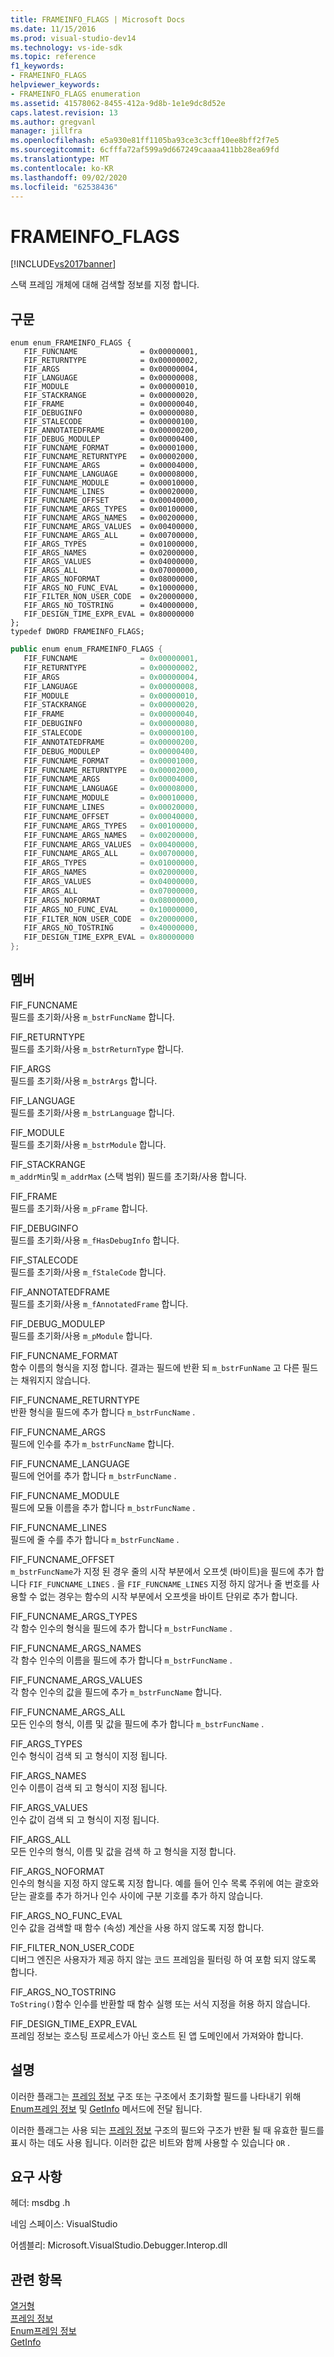 ```yaml
---
title: FRAMEINFO_FLAGS | Microsoft Docs
ms.date: 11/15/2016
ms.prod: visual-studio-dev14
ms.technology: vs-ide-sdk
ms.topic: reference
f1_keywords:
- FRAMEINFO_FLAGS
helpviewer_keywords:
- FRAMEINFO_FLAGS enumeration
ms.assetid: 41578062-8455-412a-9d8b-1e1e9dc8d52e
caps.latest.revision: 13
ms.author: gregvanl
manager: jillfra
ms.openlocfilehash: e5a930e81ff1105ba93ce3c3cff10ee8bff2f7e5
ms.sourcegitcommit: 6cfffa72af599a9d667249caaaa411bb28ea69fd
ms.translationtype: MT
ms.contentlocale: ko-KR
ms.lasthandoff: 09/02/2020
ms.locfileid: "62538436"
---
```

# <a name="frameinfo_flags"></a>FRAMEINFO_FLAGS
[!INCLUDE[vs2017banner](../../../includes/vs2017banner.md)]

스택 프레임 개체에 대해 검색할 정보를 지정 합니다.  
  
## <a name="syntax"></a>구문  
  
```cpp#  
enum enum_FRAMEINFO_FLAGS {  
   FIF_FUNCNAME              = 0x00000001,  
   FIF_RETURNTYPE            = 0x00000002,  
   FIF_ARGS                  = 0x00000004,  
   FIF_LANGUAGE              = 0x00000008,  
   FIF_MODULE                = 0x00000010,  
   FIF_STACKRANGE            = 0x00000020,  
   FIF_FRAME                 = 0x00000040,  
   FIF_DEBUGINFO             = 0x00000080,  
   FIF_STALECODE             = 0x00000100,  
   FIF_ANNOTATEDFRAME        = 0x00000200,  
   FIF_DEBUG_MODULEP         = 0x00000400,  
   FIF_FUNCNAME_FORMAT       = 0x00001000,  
   FIF_FUNCNAME_RETURNTYPE   = 0x00002000,  
   FIF_FUNCNAME_ARGS         = 0x00004000,  
   FIF_FUNCNAME_LANGUAGE     = 0x00008000,  
   FIF_FUNCNAME_MODULE       = 0x00010000,  
   FIF_FUNCNAME_LINES        = 0x00020000,  
   FIF_FUNCNAME_OFFSET       = 0x00040000,  
   FIF_FUNCNAME_ARGS_TYPES   = 0x00100000,  
   FIF_FUNCNAME_ARGS_NAMES   = 0x00200000,  
   FIF_FUNCNAME_ARGS_VALUES  = 0x00400000,  
   FIF_FUNCNAME_ARGS_ALL     = 0x00700000,  
   FIF_ARGS_TYPES            = 0x01000000,  
   FIF_ARGS_NAMES            = 0x02000000,  
   FIF_ARGS_VALUES           = 0x04000000,  
   FIF_ARGS_ALL              = 0x07000000,  
   FIF_ARGS_NOFORMAT         = 0x08000000,  
   FIF_ARGS_NO_FUNC_EVAL     = 0x10000000,  
   FIF_FILTER_NON_USER_CODE  = 0x20000000,  
   FIF_ARGS_NO_TOSTRING      = 0x40000000,  
   FIF_DESIGN_TIME_EXPR_EVAL = 0x80000000  
};  
typedef DWORD FRAMEINFO_FLAGS;  
```  
  
```csharp  
public enum enum_FRAMEINFO_FLAGS {  
   FIF_FUNCNAME              = 0x00000001,  
   FIF_RETURNTYPE            = 0x00000002,  
   FIF_ARGS                  = 0x00000004,  
   FIF_LANGUAGE              = 0x00000008,  
   FIF_MODULE                = 0x00000010,  
   FIF_STACKRANGE            = 0x00000020,  
   FIF_FRAME                 = 0x00000040,  
   FIF_DEBUGINFO             = 0x00000080,  
   FIF_STALECODE             = 0x00000100,  
   FIF_ANNOTATEDFRAME        = 0x00000200,  
   FIF_DEBUG_MODULEP         = 0x00000400,  
   FIF_FUNCNAME_FORMAT       = 0x00001000,  
   FIF_FUNCNAME_RETURNTYPE   = 0x00002000,  
   FIF_FUNCNAME_ARGS         = 0x00004000,  
   FIF_FUNCNAME_LANGUAGE     = 0x00008000,  
   FIF_FUNCNAME_MODULE       = 0x00010000,  
   FIF_FUNCNAME_LINES        = 0x00020000,  
   FIF_FUNCNAME_OFFSET       = 0x00040000,  
   FIF_FUNCNAME_ARGS_TYPES   = 0x00100000,  
   FIF_FUNCNAME_ARGS_NAMES   = 0x00200000,  
   FIF_FUNCNAME_ARGS_VALUES  = 0x00400000,  
   FIF_FUNCNAME_ARGS_ALL     = 0x00700000,  
   FIF_ARGS_TYPES            = 0x01000000,  
   FIF_ARGS_NAMES            = 0x02000000,  
   FIF_ARGS_VALUES           = 0x04000000,  
   FIF_ARGS_ALL              = 0x07000000,  
   FIF_ARGS_NOFORMAT         = 0x08000000,  
   FIF_ARGS_NO_FUNC_EVAL     = 0x10000000,  
   FIF_FILTER_NON_USER_CODE  = 0x20000000,  
   FIF_ARGS_NO_TOSTRING      = 0x40000000,  
   FIF_DESIGN_TIME_EXPR_EVAL = 0x80000000  
};  
```  
  
## <a name="members"></a>멤버  
 FIF_FUNCNAME  
 필드를 초기화/사용 `m_bstrFuncName` 합니다.  
  
 FIF_RETURNTYPE  
 필드를 초기화/사용 `m_bstrReturnType` 합니다.  
  
 FIF_ARGS  
 필드를 초기화/사용 `m_bstrArgs` 합니다.  
  
 FIF_LANGUAGE  
 필드를 초기화/사용 `m_bstrLanguage` 합니다.  
  
 FIF_MODULE  
 필드를 초기화/사용 `m_bstrModule` 합니다.  
  
 FIF_STACKRANGE  
 `m_addrMin`및 `m_addrMax` (스택 범위) 필드를 초기화/사용 합니다.  
  
 FIF_FRAME  
 필드를 초기화/사용 `m_pFrame` 합니다.  
  
 FIF_DEBUGINFO  
 필드를 초기화/사용 `m_fHasDebugInfo` 합니다.  
  
 FIF_STALECODE  
 필드를 초기화/사용 `m_fStaleCode` 합니다.  
  
 FIF_ANNOTATEDFRAME  
 필드를 초기화/사용 `m_fAnnotatedFrame` 합니다.  
  
 FIF_DEBUG_MODULEP  
 필드를 초기화/사용 `m_pModule` 합니다.  
  
 FIF_FUNCNAME_FORMAT  
 함수 이름의 형식을 지정 합니다. 결과는 필드에 반환 되 `m_bstrFunName` 고 다른 필드는 채워지지 않습니다.  
  
 FIF_FUNCNAME_RETURNTYPE  
 반환 형식을 필드에 추가 합니다 `m_bstrFuncName` .  
  
 FIF_FUNCNAME_ARGS  
 필드에 인수를 추가 `m_bstrFuncName` 합니다.  
  
 FIF_FUNCNAME_LANGUAGE  
 필드에 언어를 추가 합니다 `m_bstrFuncName` .  
  
 FIF_FUNCNAME_MODULE  
 필드에 모듈 이름을 추가 합니다 `m_bstrFuncName` .  
  
 FIF_FUNCNAME_LINES  
 필드에 줄 수를 추가 합니다 `m_bstrFuncName` .  
  
 FIF_FUNCNAME_OFFSET  
 `m_bstrFuncName`가 지정 된 경우 줄의 시작 부분에서 오프셋 (바이트)을 필드에 추가 합니다 `FIF_FUNCNAME_LINES` . 을 `FIF_FUNCNAME_LINES` 지정 하지 않거나 줄 번호를 사용할 수 없는 경우는 함수의 시작 부분에서 오프셋을 바이트 단위로 추가 합니다.  
  
 FIF_FUNCNAME_ARGS_TYPES  
 각 함수 인수의 형식을 필드에 추가 합니다 `m_bstrFuncName` .  
  
 FIF_FUNCNAME_ARGS_NAMES  
 각 함수 인수의 이름을 필드에 추가 합니다 `m_bstrFuncName` .  
  
 FIF_FUNCNAME_ARGS_VALUES  
 각 함수 인수의 값을 필드에 추가 `m_bstrFuncName` 합니다.  
  
 FIF_FUNCNAME_ARGS_ALL  
 모든 인수의 형식, 이름 및 값을 필드에 추가 합니다 `m_bstrFuncName` .  
  
 FIF_ARGS_TYPES  
 인수 형식이 검색 되 고 형식이 지정 됩니다.  
  
 FIF_ARGS_NAMES  
 인수 이름이 검색 되 고 형식이 지정 됩니다.  
  
 FIF_ARGS_VALUES  
 인수 값이 검색 되 고 형식이 지정 됩니다.  
  
 FIF_ARGS_ALL  
 모든 인수의 형식, 이름 및 값을 검색 하 고 형식을 지정 합니다.  
  
 FIF_ARGS_NOFORMAT  
 인수의 형식을 지정 하지 않도록 지정 합니다. 예를 들어 인수 목록 주위에 여는 괄호와 닫는 괄호를 추가 하거나 인수 사이에 구분 기호를 추가 하지 않습니다.  
  
 FIF_ARGS_NO_FUNC_EVAL  
 인수 값을 검색할 때 함수 (속성) 계산을 사용 하지 않도록 지정 합니다.  
  
 FIF_FILTER_NON_USER_CODE  
 디버그 엔진은 사용자가 제공 하지 않는 코드 프레임을 필터링 하 여 포함 되지 않도록 합니다.  
  
 FIF_ARGS_NO_TOSTRING  
 `ToString()`함수 인수를 반환할 때 함수 실행 또는 서식 지정을 허용 하지 않습니다.  
  
 FIF_DESIGN_TIME_EXPR_EVAL  
 프레임 정보는 호스팅 프로세스가 아닌 호스트 된 앱 도메인에서 가져와야 합니다.  
  
## <a name="remarks"></a>설명  
 이러한 플래그는 [프레임 정보](../../../extensibility/debugger/reference/frameinfo.md) 구조 또는 구조에서 초기화할 필드를 나타내기 위해 [Enum프레임 정보](../../../extensibility/debugger/reference/idebugthread2-enumframeinfo.md) 및 [GetInfo](../../../extensibility/debugger/reference/idebugstackframe2-getinfo.md) 메서드에 전달 됩니다.  
  
 이러한 플래그는 사용 되는 [프레임 정보](../../../extensibility/debugger/reference/frameinfo.md) 구조의 필드와 구조가 반환 될 때 유효한 필드를 표시 하는 데도 사용 됩니다. 이러한 값은 비트와 함께 사용할 수 있습니다 `OR` .  
  
## <a name="requirements"></a>요구 사항  
 헤더: msdbg .h  
  
 네임 스페이스: VisualStudio  
  
 어셈블리: Microsoft.VisualStudio.Debugger.Interop.dll  
  
## <a name="see-also"></a>관련 항목  
 [열거형](../../../extensibility/debugger/reference/enumerations-visual-studio-debugging.md)   
 [프레임 정보](../../../extensibility/debugger/reference/frameinfo.md)   
 [Enum프레임 정보](../../../extensibility/debugger/reference/idebugthread2-enumframeinfo.md)   
 [GetInfo](../../../extensibility/debugger/reference/idebugstackframe2-getinfo.md)
